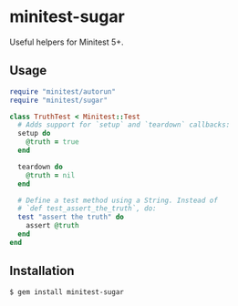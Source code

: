 minitest-sugar
==============

Useful helpers for Minitest 5+.

Usage
-----

```ruby
require "minitest/autorun"
require "minitest/sugar"

class TruthTest < Minitest::Test
  # Adds support for `setup` and `teardown` callbacks:
  setup do
    @truth = true
  end

  teardown do
    @truth = nil
  end

  # Define a test method using a String. Instead of
  # `def test_assert_the_truth`, do:
  test "assert the truth" do
    assert @truth
  end
end
```

Installation
------------

```
$ gem install minitest-sugar
```
